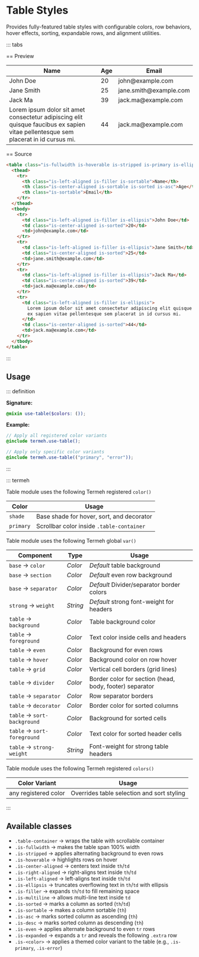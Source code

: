 # Table Styles

Provides fully-featured table styles with configurable colors, row behaviors, hover effects, sorting, expandable rows, and alignment utilities.

::: tabs

== Preview

<Preview>
  <table class="is-fullwidth is-hoverable is-stripped is-primary is-ellipsis">
    <thead>
      <tr>
        <th class="is-left-aligned is-filler is-sortable">Name</th>
        <th class="is-center-aligned is-sortable is-sorted is-asc">Age</th>
        <th class="is-sortable">Email</th>
      </tr>
    </thead>
    <tbody>
      <tr>
        <td class="is-left-aligned is-filler is-ellipsis">John Doe</td>
        <td class="is-center-aligned is-sorted">20</td>
        <td>john@example.com</td>
      </tr>
      <tr>
        <td class="is-left-aligned is-filler is-ellipsis">Jane Smith</td>
        <td class="is-center-aligned is-sorted">25</td>
        <td>jane.smith@example.com</td>
      </tr>
      <tr>
        <td class="is-left-aligned is-filler is-ellipsis">Jack Ma</td>
        <td class="is-center-aligned is-sorted">39</td>
        <td>jack.ma@example.com</td>
      </tr>
      <tr>
        <td class="is-left-aligned is-filler is-ellipsis">
          Lorem ipsum dolor sit amet consectetur adipiscing elit quisque faucibus
          ex sapien vitae pellentesque sem placerat in id cursus mi.
        </td>
        <td class="is-center-aligned is-sorted">44</td>
        <td>jack.ma@example.com</td>
      </tr>
    </tbody>
  </table>
</Preview>

== Source

```html
<table class="is-fullwidth is-hoverable is-stripped is-primary is-ellipsis">
  <thead>
    <tr>
      <th class="is-left-aligned is-filler is-sortable">Name</th>
      <th class="is-center-aligned is-sortable is-sorted is-asc">Age</th>
      <th class="is-sortable">Email</th>
    </tr>
  </thead>
  <tbody>
    <tr>
      <td class="is-left-aligned is-filler is-ellipsis">John Doe</td>
      <td class="is-center-aligned is-sorted">20</td>
      <td>john@example.com</td>
    </tr>
    <tr>
      <td class="is-left-aligned is-filler is-ellipsis">Jane Smith</td>
      <td class="is-center-aligned is-sorted">25</td>
      <td>jane.smith@example.com</td>
    </tr>
    <tr>
      <td class="is-left-aligned is-filler is-ellipsis">Jack Ma</td>
      <td class="is-center-aligned is-sorted">39</td>
      <td>jack.ma@example.com</td>
    </tr>
    <tr>
      <td class="is-left-aligned is-filler is-ellipsis">
        Lorem ipsum dolor sit amet consectetur adipiscing elit quisque faucibus
        ex sapien vitae pellentesque sem placerat in id cursus mi.
      </td>
      <td class="is-center-aligned is-sorted">44</td>
      <td>jack.ma@example.com</td>
    </tr>
  </tbody>
</table>
```

:::

## Usage

::: definition

**Signature:**

```scss
@mixin use-table($colors: ());
```

**Example:**

```scss
// Apply all registered color variants
@include termeh.use-table();

// Apply only specific color variants
@include termeh.use-table(("primary", "error"));
```

:::

::: termeh

Table module uses the following Termeh registered `color()`

| Color     | Usage                                     |
| --------- | ----------------------------------------- |
| `shade`   | Base shade for hover, sort, and decorator |
| `primary` | Scrollbar color inside `.table-container` |

Table module uses the following Termeh global `var()`

| Component                   | Type     | Usage                                                   |
| --------------------------- | -------- | ------------------------------------------------------- |
| `base` → `color`            | _Color_  | _Default_ table background                              |
| `base` → `section`          | _Color_  | _Default_ even row background                           |
| `base` → `separator`        | _Color_  | _Default_ Divider/separator border colors               |
| `strong` → `weight`         | _String_ | _Default_ strong font-weight for headers                |
| `table` → `background`      | _Color_  | Table background color                                  |
| `table` → `foreground`      | _Color_  | Text color inside cells and headers                     |
| `table` → `even`            | _Color_  | Background for even rows                                |
| `table` → `hover`           | _Color_  | Background color on row hover                           |
| `table` → `grid`            | _Color_  | Vertical cell borders (grid lines)                      |
| `table` → `divider`         | _Color_  | Border color for section (head, body, footer) separator |
| `table` → `separator`       | _Color_  | Row separator borders                                   |
| `table` → `decorator`       | _Color_  | Border color for sorted columns                         |
| `table` → `sort-background` | _Color_  | Background for sorted cells                             |
| `table` → `sort-foreground` | _Color_  | Text color for sorted header cells                      |
| `table` → `strong-weight`   | _String_ | Font-weight for strong table headers                    |

Table module uses the following Termeh registered `colors()`

| Color Variant        | Usage                                      |
| -------------------- | ------------------------------------------ |
| any registered color | Overrides table selection and sort styling |

:::

## Available classes

- `.table-container` → wraps the table with scrollable container
- `.is-fullwidth` → makes the table span 100% width
- `.is-stripped` → applies alternating background to even rows
- `.is-hoverable` → highlights rows on hover
- `.is-center-aligned` → centers text inside `th`/`td`
- `.is-right-aligned` → right-aligns text inside `th`/`td`
- `.is-left-aligned` → left-aligns text inside `th`/`td`
- `.is-ellipsis` → truncates overflowing text in `th`/`td` with ellipsis
- `.is-filler` → expands `th`/`td` to fill remaining space
- `.is-multiline` → allows multi-line text inside `td`
- `.is-sorted` → marks a column as sorted (`th`/`td`)
- `.is-sortable` → makes a column sortable (`th`)
- `.is-asc` → marks sorted column as ascending (`th`)
- `.is-desc` → marks sorted column as descending (`th`)
- `.is-even` → applies alternate background to even `tr` rows
- `.is-expanded` → expands a `tr` and reveals the following `.extra` row
- `.is-<color>` → applies a themed color variant to the table (e.g., `.is-primary`, `.is-error`)
